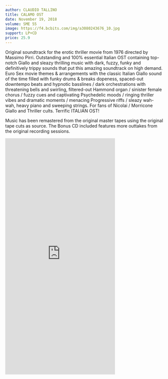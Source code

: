 ```yaml
---
author: CLAUDIO TALLINO
title: CALAMO OST
date: November 19, 2018
volume: SME 55
image: https://f4.bcbits.com/img/a3080243676_10.jpg
support: LP+CD
price: 25.9
---
```


Original soundtrack for the erotic thriller movie from 1976 directed by Massimo Pirri. Outstanding and 100% essential Italian OST containing top-notch Giallo and sleazy thrilling music with dark, fuzzy, funky and definitively trippy sounds that put this amazing soundtrack on high demand. Euro Sex movie themes & arrangements with the classic Italian Giallo sound of the time filled with funky drums & breaks dopeness, spaced-out downtempo beats and hypnotic basslines / dark orchestrations with threatening bells and swirling, filtered-out Hammond organ / sinister female chorus / fuzzy cues and captivating Psychedelic moods / ringing thriller vibes and dramatic moments / menacing Progressive riffs / sleazy wah-wah, heavy piano and sweeping strings. For fans of Nicolai / Morricone Giallo and Thriller cults. Terrific ITALIAN OST!

Music has been remastered from the original master tapes using the original tape cuts as source. The Bonus CD included features more outtakes from the original recording sessions.

<iframe style="border: 0; width: 350px; height: 753px;" src="https://bandcamp.com/EmbeddedPlayer/album=1129536424/size=large/bgcol=ffffff/linkcol=e99708/transparent=true/" seamless><a href="http://sonormusiceditions.bandcamp.com/album/calamo-original-soundtrack">CALAMO (Original Soundtrack) by Claudio Tallino</a></iframe>
